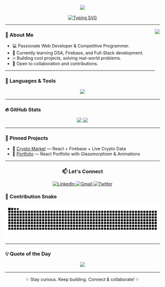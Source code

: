 <!-- Banner (optional custom image) -->
<p align="center">
  <img src="https://capsule-render.vercel.app/api?type=waving&height=192&color=gradient&text=Aman%20Maurya&reversal=false&textBg=false&fontAlign=50&fontAlignY=39&animation=twinkling" />
</p>

<!-- Typing SVG -->
<p align="center">
  <a href="https://github.com/AmanAssassin">
    <img src="https://readme-typing-svg.herokuapp.com?font=Fira+Code&size=24&pause=1000&color=40EDF7&center=true&vCenter=true&width=435&lines=Hi+%F0%9F%91%8B%2C+I'm+Aman+Maurya!;Web+Developer+%2F+;Tech%2C+Design%2C+and+Code!" alt="Typing SVG" />
  </a>
</p>

---

<img align="right" height="150" src="https://user-images.githubusercontent.com/74038190/225813708-98b745f2-7d22-48cf-9150-083f1b00d6c9.gif" />

### 🚀 About Me

- 💻 Passionate Web Developer & Competitive Programmer.
- 🌱 Currently learning DSA, Firebase, and Full-Stack development.
- 🔥 Building cool projects, solving real-world problems.
- 🤝 Open to collaboration and contributions.

---

### 🧠 Languages & Tools

<div align="center">
  <img src="https://skillicons.dev/icons?i=html,css,js,ts,react,nextjs,nodejs,express,mongodb,cpp,python,git,github,firebase,docker,tailwind,figma,vscode,linux,vercel,&perline=10" />
</div>

---

### 🔥 GitHub Stats

<div align="center">
  <img src="https://github-readme-stats.vercel.app/api?username=AmanAssassin&show_icons=true&theme=tokyonight&count_private=true" height="150" />
  <img src="https://github-readme-stats.vercel.app/api/top-langs/?username=AmanAssassin&layout=compact&theme=tokyonight" height="150" />
</div>

---

### 📌 Pinned Projects

- 🔗 [Crypto Market](https://crypto-market-rho.vercel.app/) — React + Firebase + Live Crypto Data
- 🔗 [Portfolio](https://amanmdev.vercel.app/) — React Portfolio with Glassmorphism & Animations

---

<!-- 🌐 Connect with Me --><h3 align="center">📫 Let's Connect</h3>

<p align="center">
  <a href="https://www.linkedin.com/in/aman-maurya73/" target="_blank">
    <img src="https://img.shields.io/badge/Aman Maurya-LinkedIn-0077B5?style=for-the-badge&logo=linkedin&logoColor=white" alt="LinkedIn" />
  </a>      
  <a href="mailto:amanmaurya112233@gmail.com" target="_blank">
    <img src="https://img.shields.io/badge/amanmaurya112233@gmail.com-Gmail-D14836?style=for-the-badge&logo=gmail&logoColor=white" alt="Gmail" />
  </a> 
  <a href="https://twitter.com/amanm_dev" target="_blank">
    <img src="https://img.shields.io/badge/@amanm_dev-Twitter-1DA1F2?style=for-the-badge&logo=twitter&logoColor=white" alt="Twitter" />
  </a> 
</p>

### 🐍 Contribution Snake

<p align="center">
  <img src="https://raw.githubusercontent.com/AmanAssassin/AmanAssassin/output/snake.svg" alt="Snake animation" />

</p>

---

### 💡 Quote of the Day

<p align="center">
  <img src="https://quotes-github-readme.vercel.app/api?type=horizontal&theme=radical" />
</p>

---

<p align="center">✨ Stay curious. Keep building. Connect & collaborate! ✨</p>
